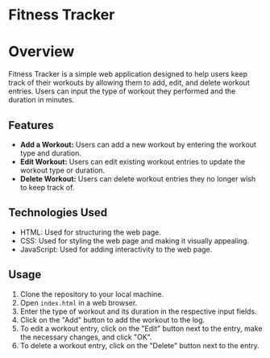 # Fitness Tracker

# Overview
Fitness Tracker is a simple web application designed to help users keep track of their workouts by allowing them to add, edit, and delete workout entries. Users can input the type of workout they performed and the duration in minutes.

## Features
- **Add a Workout:** Users can add a new workout by entering the workout type and duration.
- **Edit Workout:** Users can edit existing workout entries to update the workout type or duration.
- **Delete Workout:** Users can delete workout entries they no longer wish to keep track of.

## Technologies Used
- HTML: Used for structuring the web page.
- CSS: Used for styling the web page and making it visually appealing.
- JavaScript: Used for adding interactivity to the web page.
  
## Usage
1. Clone the repository to your local machine.
2. Open `index.html` in a web browser.
3. Enter the type of workout and its duration in the respective input fields.
4. Click on the "Add" button to add the workout to the log.
5. To edit a workout entry, click on the "Edit" button next to the entry, make the necessary changes, and click "OK".
6. To delete a workout entry, click on the "Delete" button next to the entry.
